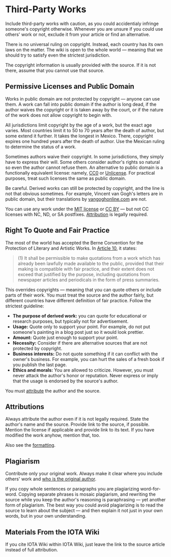 # Third-Party Works

Include third-party works with caution, as you could accidentialy infringe someone's copyright otherwise. Whenever you are unsure if you could use others' work or not, exclude it from your article or find an alternative.

There is no universal ruling on copyright. Instead, each country has its own laws on the matter. The wiki is open to the whole world — meaning that we should try to satisfy even the strictest jurisdiction.

The copyright information is usually provided with the source. If it is not there, assume that you cannot use that source.

## Permissive Licenses and Public Domain

Works in public domain are not protected by copyright — anyone can use them. A work can fall into public domain if the author is long dead, if the author waives the copyright or it is taken away by the court, or if the nature of the work does not allow copyright to begin with.

All jurisdictions limit copyright by the age of a work, but the exact age varies. Most countries limit it to 50 to 70 years after the death of author, but some extend it further. It takes the longest in Mexico. There, copyright expires one hundred years after the death of author. Use the Mexican ruling to determine the status of a work.

Sometimes authors waive their copyright. In some jurisdictions, they simply have to express their will. Some others consider author's rights so natural so even the author cannot refuse them. An alternative to public domain is a functionally equivalent license: namely, [CC0](https://creativecommons.org/share-your-work/public-domain/cc0/) or [Unlicense](https://unlicense.org/). For practical purposes, treat such licenses the same as public domain.

Be careful. Derived works can still be protected by copyright, and the line is not that obvious sometimes. For example, Vincent van Gogh's letters are in public domain, but their translations by [vangoghonline.com](http://www.vangoghonline.com/p/copyright-information.html) are not.

You can use any work under the [MIT license](https://mit-license.org/) or [CC BY](https://creativecommons.org/licenses/by/4.0/) — but not CC licenses with NC, ND, or SA postfixes. [Attribution](#attributions) is legally required.

## Right To Quote and Fair Practice

The most of the world has accepted the Berne Convention for the Protection of Literary and Artistic Works. In [Article 10](https://en.wikisource.org/wiki/Convention_for_the_Protection_of_Literary_and_Artistic_Works/Articles_1_to_21#Article_10), it states:

> (1) It shall be permissible to make quotations from a work which has already been lawfully made available to the public, provided that their making is compatible with fair practice, and their extent does not exceed that justified by the purpose, including quotations from newspaper articles and periodicals in the form of press summaries. 

This overrides copyrights — meaning that you can quote others or include parts of their work. You must treat the source and the author fairly, but different countries have different definition of fair practice. Follow the strictest guideline:

* **The purpose of derived work:** you can quote for educational or research purposes, but typically not for advertisement.
* **Usage:** Quote only to support your point. For example, do not put someone's painting in a blog post just so it would look prettier.
* **Amount:** Quote just enough to support your point.
* **Necessity:** Consider if there are alternative sources that are not protected by copyright.
* **Business interests:** Do not quote something if it can conflict with the owner's business. For example, you can hurt the sales of a fresh book if you publish the last page.
* **Ethics and morals:** You are allowed to criticize. However, you must never attack the author's honor or reputation. Never express or imply that the usage is endorsed by the source's author.

You must [attribute](#Attributions) the author and the source.

## Attributions

Always attribute the author even if it is not legally required. State the author's name and the source. Provide link to the source, if possible. Mention the license if applicable and provide link to its text. If you have modified the work anyhow, mention that, too.

Also see the [formatting](./formatting.md#attributions).

## Plagiarism

Contribute only your original work. Always make it clear where you include others' work and [who is the original author](#attributions).

If you copy whole sentences or paragraphs you are plagiarizing word-for-word. Copying separate phrases is mosaic plagiarism, and rewriting the source while you keep the author's reasoning is paraphrasing — yet another form of plagiarism. The best way you could avoid plagiarizing is to read the source to learn about the subject — and then explain it not just in your own words, but in your own understanding.

## Materials From the IOTA Wiki

If you cite IOTA Wiki within IOTA Wiki, just leave the link to the source article instead of full attribution.